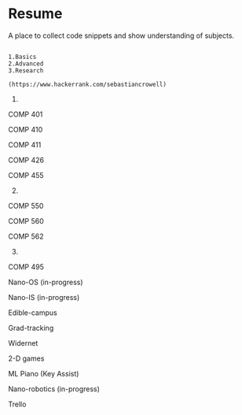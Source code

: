 # Resume
A place to collect code snippets and show understanding of subjects.

~~~~~~~~~~~~~~~~~~~~~~~~~~~~~~~~~~~~~~~~~~~~~~~~~~~~~~~~~~~~~~~~~~~~~~~~~~~~~~

1.Basics
2.Advanced
3.Research

(https://www.hackerrank.com/sebastiancrowell)

~~~~~~~~~~~~~~~~~~~~~~~~~~~~~~~~~~~~~~~~~~~~~~~~~~~~~~~~~~~~~~~~~~~~~~~~~~~~~~

1.

COMP 401

COMP 410

COMP 411

COMP 426

COMP 455

2.

COMP 550

COMP 560

COMP 562

3.

COMP 495

Nano-OS (in-progress)

Nano-IS (in-progress)

Edible-campus

Grad-tracking

Widernet

2-D games

ML Piano (Key Assist)

Nano-robotics (in-progress)

Trello
